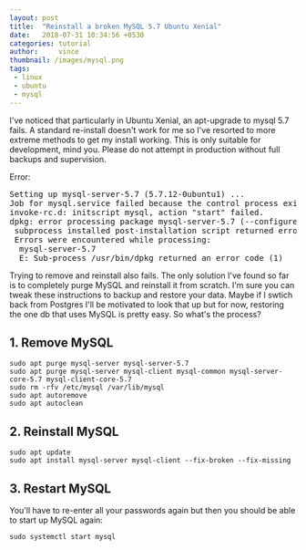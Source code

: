 ```yaml
---
layout: post
title:  "Reinstall a broken MySQL 5.7 Ubuntu Xenial"
date:   2018-07-31 10:34:56 +0530
categories: tutorial
author:     vince
thumbnail: /images/mysql.png
tags:
 - linux
 - ubuntu
 - mysql
---
```


I've noticed that particularly in Ubuntu Xenial, an apt-upgrade to mysql 5.7 fails. A standard re-install doesn't work for me so I've resorted to more extreme methods to get my install working. This is only suitable for development, mind you. Please do not attempt in production without full backups and supervision.

Error:

<pre>
Setting up mysql-server-5.7 (5.7.12-0ubuntu1) ...
Job for mysql.service failed because the control process exited with error code. See "systemctl status mysql.service" and "journalctl -xe" for details.
invoke-rc.d: initscript mysql, action "start" failed.
dpkg: error processing package mysql-server-5.7 (--configure):
 subprocess installed post-installation script returned error exit status 1
 Errors were encountered while processing:
  mysql-server-5.7
  E: Sub-process /usr/bin/dpkg returned an error code (1)
</pre>

Trying to remove and reinstall also fails. The only solution I've found so far is to completely purge MySQL and reinstall it from scratch. I'm sure you can tweak these instructions to backup and restore your data. Maybe if I swtich back from Postgres I'll be motivated to look that up but for now, restoring the one db that uses MySQL is pretty easy. So what's the process?

## 1. Remove MySQL

```
sudo apt purge mysql-server mysql-server-5.7
sudo apt purge mysql-server mysql-client mysql-common mysql-server-core-5.7 mysql-client-core-5.7
sudo rm -rfv /etc/mysql /var/lib/mysql
sudo apt autoremove
sudo apt autoclean
```

## 2. Reinstall MySQL

```
sudo apt update
sudo apt install mysql-server mysql-client --fix-broken --fix-missing
```


## 3. Restart MySQL

You'll have to re-enter all your passwords again but then you should be able to start up MySQL again:

```
sudo systemctl start mysql
```

